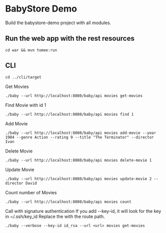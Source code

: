 # BabyStore Demo

Build the babystore-demo project with all modules.

## Run the web app with the rest resources

```
cd war && mvn tomee:run
```

## CLI
```
cd ../cli/target
```
Get Movies
```
./baby --url http://localhost:8080/baby/api movies get-movies
```
Find Movie with id 1
```
./baby --url http://localhost:8080/baby/api movies find 1
```
Add Movie
```
./baby --url http://localhost:8080/baby/api movies add-movie --year 1984 --genre Action --rating 9 --title "The Terminator" --director Ivan
```
Delete Movie
```
./baby --url http://localhost:8080/baby/api movies delete-movie 1
```
Update Movie
```
./baby --url http://localhost:8080/baby/api movies update-movie 2 --director David
```
Count number of Movies
```
./baby --url http://localhost:8080/baby/api movies count 
```

Call with signature authentication
If you add --key-id, it will look for the key in ~/.ssh/key_id
Replace the <url> with the route path.
  
```
./baby --verbose --key-id id_rsa --url <url> movies get-movies
```
